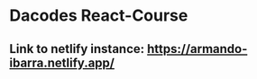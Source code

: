 # Dacodes React-Course

  Link to netlify instance:
  https://armando-ibarra.netlify.app/
  -----------------------------

